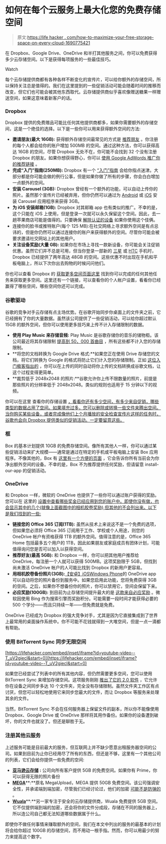 # 如何在每个云服务上最大化您的免费存储空间

> 原文:[https://life hacker . com/how-to-maximize-your-free-storage-space-on-every-cloud-1690775421](https://lifehacker.com/how-to-maximize-your-free-storage-space-on-every-cloud-1690775421)

在 Dropbox、Google Drive、OneDrive 和半打其他服务之间，你可以免费获得多少云存储空间。以下是获得每项服务的一些最佳技巧。

Watch

每个云存储提供商都有各种各样不断变化的宣传片，可以给你额外的存储空间，所以保持关注总是值得的。我们在这里提到的一些促销活动可能会随着时间的推移而改变，但它们也可能会被其他东西取代。云存储提供商似乎喜欢像赠送糖果一样赠送空间，如果这意味着新客户的话。

### **Dropbox**

Dropbox 提供的免费赠品可能比任何其他提供商都多，如果你需要额外的存储空间，这是一个绝佳的选择。以下是一些你可以用来获得额外空间的方法:

*   **邀请朋友(最大 16GB):** 获得额外存储空间最常见的方式是 [推荐朋友](https://www.dropbox.com/referrals) 。你注册的每个人都会给你的账户增加 500MB 的空间。通过这种方法，你可以获得高达 16GB 的空间，尽管 Dropbox 无处不在，你可能不会找到 32 个没有注册 Dropbox 的朋友。如果你想获得野心，你可以 [使用 Google AdWords 推广你的推荐链接](http://lifehacker.com/use-google-adwords-to-quickly-max-out-your-dropbox-refe-5851116) 。
*   **完成“入门”指南(250MB):** Dropbox 有一个 [“入门”指南](https://www.dropbox.com/gs) 会给你指点迷津。大部分都是你可能会做的例行公事，但是如果你做了所有的步骤，你会白白增加一点额外的空间。
*   **安装 Carousel (3GB):** Dropbox 曾经有一个额外的功能，可以自动上传你的照片。虽然那个宣传片已经被弃用，但你仍然可以通过为 [Android](https://play.google.com/store/apps/details?id=com.dropbox.carousel) 或 [iOS](https://itunes.apple.com/us/app/carousel-by-dropbox/id825931374?mt=8) 安装 Carousel 应用程序来获得 3GB。
*   **为 iOS 安装邮箱(1GB):** Dropbox 对其邮箱 app 也有类似的推广。不幸的是，这个只能在 iOS 上使用，但是登录一次就可以永久保留这个空间。因此，去一趟苹果商店可能是值得的。只要确保 [解除认证的设备](http://lifehacker.com/the-apps-you-need-to-deauthenticate-before-selling-your-1629748753) 如果你使用这个伎俩。
*   连接你的脸书或推特账户(每个 125 MB):在社交网络上寻求额外空间是有点忌讳的，但是你仍然可以通过连接你的账户来获得额外的空间。尽管你可能会被要求邀请社交网站上的其他用户。
*   **关注设备奖励(大量 GB):** 如果你在市场上寻找一款新设备，你可能会关注促销优惠。虽然它们并不总是可用，但当你登录一部新的 [三星](https://www.dropbox.com/en/help/297) 或 [HTC](https://www.dropbox.com/en/help/249) 手机时，Dropbox 已经提供了两年高达 48GB 的空间。这些优惠不时出现在手机和平板电脑上，所以下次你出去购物的时候问问他们。

你也可以查看 Dropbox 的 [获取更多空间页面这里](https://www.dropbox.com/getspace) 找到你可以完成的任何其他任务来获取更多空间。这里还有一个链接，可以查看你的个人帐户设置，看看你已经赢得了哪些空间，哪些空间你还可以完成。

### **谷歌驱动**

谷歌的竞争对手云存储有点主场优势。在谷歌开始同步你桌面上的文件夹之前，它已经拥有了你的大量数据。虽然该公司提供了一些促销活动，可以给你超过默认 15GB 的额外空间，但你可以使用更多技巧来上传不计入存储限制的数据。

*   **使用 Play Music 来存储音频:** Play Music 是谷歌存储你的音乐的储物柜。该公司最近将其存储限制 [提高到 50，000 首曲目](http://www.androidpolice.com/2015/02/25/google-boosts-play-music-storage-limit-20000-50000-songs/) ，所有这些都不计入您的存储限制。
*   **将您的文档转换为 Google Drive 格式:**如果您正在使用 Drive 存储您的文档，将它们转换为 Google 的格式将防止它们计入您的存储限制。正如 [这位入门极客指出的](http://www.howtogeek.com/171788/how-to-free-up-storage-space-on-your-google-account-the-ultimate-guide/) ，你可以在上传的同时自动将你上传的文档转换成谷歌文档，让这个过程变得更简单。
*   **裁剪低于 2048x2048 的照片:**谷歌允许你上传不限数量的照片，前提是那些照片的分辨率低于 2048x2048。类似的规则也适用于 15 分钟以下的视频。

你可以在这里 查看你的存储设置 [，看看你还有多少空间，有多少来自促销，哪些类型的数据占用了空间。如果填充过多，您可以删除或转换一些文件来腾出空间。当你购买某些设备，或者完成像他们上个月播放的安全检查宣传片这样的任务时，谷歌也会向 Dropbox 提供类似的促销活动。一定要留意这些。](https://www.google.com/settings/storage)

### **框**

Box 的基本计划提供 10GB 的免费存储空间。像所有其他人一样，你可以通过某些促销活动来扩大规模——通常是通过在特定的手机或平板电脑上安装 Box 应用程序。不像其他的，Box 有 [这里有一个方便的页面](https://support.box.com/hc/en-us/articles/200527078-Box-Promotions-FAQ) ，它会告诉你所有当前会为你净出额外空间的设备。不幸的是，Box 不为推荐提供任何奖励，但请留意 install-our-app 的促销活动。

### **OneDrive**

和 Dropbox 一样，微软的 OneDrive 也提供了一些你可以通过账户获得的奖励。您可以在 这里的 [设置中查看哪些奖金已经应用到您的账户中。即使你没有做，也会显示其中的几个(就像上面截图中的相机胶卷奖励),但其他的不会列出来。以下是我们找到的一些:](https://onedrive.live.com/options?ru=https%3a%2f%2fonedrive.live.com%2f)

*   **链接您的 Office 365 订阅(1TB):** 虽然从技术上来说这不是一个免费的选项，但如果您必须将 Office 365 订阅用于工作、学校或个人用途，则您的 OneDrive 帐户有资格获得 1TB 的额外空间。值得注意的是，Office 365 Home 包括最多五个用户的 1TB，因此如果朋友或家庭成员有团体计划，可能值得询问您是否可以加入以获得空间。
*   **推荐好友(最高 5GB):** 和 Dropbox 一样，你可以把其他用户推荐给 OneDrive，每注册一个人就可以获得 500MB。这项奖励限于 5GB，但找到尚未激活 OneDrive 帐户的人可能比找到 Dropbox 的新用户更容易。
*   **用相机胶卷备份照片(3GB):**[【安卓】](https://play.google.com/store/apps/details?id=com.microsoft.skydrive)[iOS](https://itunes.apple.com/us/app/onedrive/id477537958?mt=8)[Windows Phone](http://www.windowsphone.com/en-us/store/app/onedrive/ad543082-80ec-45bb-aa02-ffe7f4182ba8)的 OneDrive app 可以自动将您的照片备份到服务中。如果您启用此功能，您将免费获得 3GB 的空间。之后，如果你不想备份你的照片，你可以禁用它，空间会保留下来。
*   **必应奖励(100GB):** 到目前为止存储空间提升最大的是 [这款来自必应奖励](https://www.bing.com/rewards/redeem/000100000056) 。微软因使用 Bing 作为搜索引擎而奖励积分。可能需要一段时间才能获得必要的 500 个学分——而且只持续一年——但免费就是免费。

OneDrive 已经成为 Dropbox 的强大竞争对手，尤其是因为它直接集成到了世界上最常用的桌面操作系统中。你不可能不花钱就得到一大堆空间，但是一点一滴都有帮助。

### **使用 BitTorrent Sync 同步无限空间**

 [https://lifehacker.com/embed/inset/iframe?id=youtube-video--T_uV2giecI&start=0](https://lifehacker.com/embed/inset/iframe?id=youtube-video--T_uV2giecI&start=0) 

如果您已经尝试了列表中的所有其他内容，但仍然需要更多空间，您可以使用 BitTorrent Sync 来增加存储空间。这项服务刚刚 [推出了它的 2.0 软件](https://lifehacker.com/bittorrent-sync-2-0-brings-pro-version-free-30-day-tri-1689186782) ，它允许你在设备之间同步多达 10 个文件夹，完全没有存储限制。虽然文件夹工作区有点讨厌，但您可以轻松地使用它来同步您最大的文件，而让 Dropbox 等服务来处理其余的文件。

当然，BitTorrent Sync 不会在任何服务器上保留文件的副本，所以你不能像使用 Dropbox、Google Drive 或 OneDrive 那样将其用作备份。如果你的设备遭到破坏，你的文件也就没了。但还是聊胜于无。

### **注册其他云服务**

上述服务可能是目前最大的服务，但互联网上并不缺少愿意出租服务器空间的公司。如果到目前为止你已经用尽了所有的东西，但还是不够，这里有一个其他公司的列表，它们会给你提供一些免费的空间:

*   [**亚马逊云存储**](https://www.amazon.com/clouddrive/home?asc_campaign=InlineText&asc_refurl=https://lifehacker.com/how-to-maximize-your-free-storage-space-on-every-cloud-1690775421&asc_source=&tag=kinjalifehackerlink-20) **:** 公司向所有客户提供 5GB 的免费空间。如果你有 Prime，你可以获得无限的照片备份
*   [**MEGA**](https://mega.co.nz/)**:**原名 MegaUpload，MEGA 提供 50GB 免费空间。该公司强调安全性，并承诺端到端加密，尽管我们已经讨论过，他们的加密 [可能不是防弹的](http://lifehacker.com/the-best-cloud-storage-services-that-protect-your-priva-729639300) 。
*   [**Wuala**](https://www.wuala.com/)**:**另一家专注于安全的云存储提供商，Wuala 免费提供 5GB 空间。它不仅提供端到端的加密，还会将你的文件分成段，存储在不同的服务器上，所以连公司自己都无法知道哪些数据属于什么。

即使你不做任何事情来赚取额外的空间，我们在本文中列出的服务的最基本的计划将会给你超过 100GB 的存储空间，而不用动一根手指。然而，你可以用最少的努力来提高这个数字。